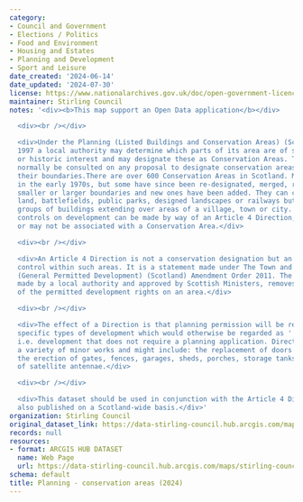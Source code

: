 ```yaml
---
category:
- Council and Government
- Elections / Politics
- Food and Environment
- Housing and Estates
- Planning and Development
- Sport and Leisure
date_created: '2024-06-14'
date_updated: '2024-07-30'
license: https://www.nationalarchives.gov.uk/doc/open-government-licence/version/3/
maintainer: Stirling Council
notes: '<div><b>This map support an Open Data application</b></div>

  <div><br /></div>

  <div>Under the Planning (Listed Buildings and Conservation Areas) (Scotland) Act
  1997 a local authority may determine which parts of its area are of special architectural
  or historic interest and may designate these as Conservation Areas. The public will
  normally be consulted on any proposal to designate conservation areas or to change
  their boundaries.There are over 600 Conservation Areas in Scotland. Many were designated
  in the early 1970s, but some have since been re-designated, merged, renamed, given
  smaller or larger boundaries and new ones have been added. They can cover historic
  land, battlefields, public parks, designed landscapes or railways but most contain
  groups of buildings extending over areas of a village, town or city. Further planning
  controls on development can be made by way of an Article 4 Direction, which may
  or may not be associated with a Conservation Area.</div>

  <div><br /></div>

  <div>An Article 4 Direction is not a conservation designation but an additional
  control within such areas. It is a statement made under The Town and Country Planning
  (General Permitted Development) (Scotland) Amendment Order 2011. The Direction,
  made by a local authority and approved by Scottish Ministers, removes all or some
  of the permitted development rights on an area.</div>

  <div><br /></div>

  <div>The effect of a Direction is that planning permission will be required for
  specific types of development which would otherwise be regarded as ''permitted development'',
  i.e. development that does not require a planning application. Directions can cover
  a variety of minor works and might include: the replacement of doors and windows,
  the erection of gates, fences, garages, sheds, porches, storage tanks or the installation
  of satellite antennae.</div>

  <div><br /></div>

  <div>This dataset should be used in conjunction with the Article 4 Directions dataset
  also published on a Scotland-wide basis.</div>'
organization: Stirling Council
original_dataset_link: https://data-stirling-council.hub.arcgis.com/maps/stirling-council::planning-conservation-areas-2024-1
records: null
resources:
- format: ARCGIS HUB DATASET
  name: Web Page
  url: https://data-stirling-council.hub.arcgis.com/maps/stirling-council::planning-conservation-areas-2024-1
schema: default
title: Planning - conservation areas (2024)
---
```

